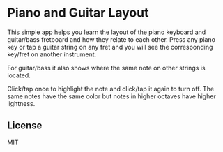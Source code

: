 # Piano and Guitar Layout

    
This simple app helps you learn the layout of the piano keyboard and guitar/bass
fretboard and how they relate to each other.
Press any piano key or tap a guitar string on any fret and you will see the
corresponding key/fret on another instrument.

For guitar/bass it also shows where the same note on other strings is located.</p>
   
Click/tap once to highlight the note and click/tap it again to turn off.
The same notes have the same color but notes in higher octaves have higher lightness.

## License
MIT
